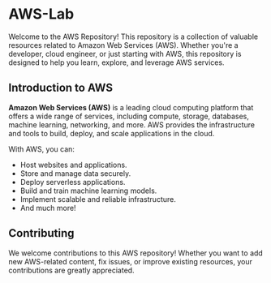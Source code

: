 # AWS-Lab
Welcome to the AWS Repository! This repository is a collection of valuable resources related to Amazon Web Services (AWS). Whether you're a developer, cloud engineer, or just starting with AWS, this repository is designed to help you learn, explore, and leverage AWS services.

## Introduction to AWS

**Amazon Web Services (AWS)** is a leading cloud computing platform that offers a wide range of services, including compute, storage, databases, machine learning, networking, and more. AWS provides the infrastructure and tools to build, deploy, and scale applications in the cloud.

With AWS, you can:

- Host websites and applications.
- Store and manage data securely.
- Deploy serverless applications.
- Build and train machine learning models.
- Implement scalable and reliable infrastructure.
- And much more!

## Contributing

We welcome contributions to this AWS repository! Whether you want to add new AWS-related content, fix issues, or improve existing resources, your contributions are greatly appreciated. 

